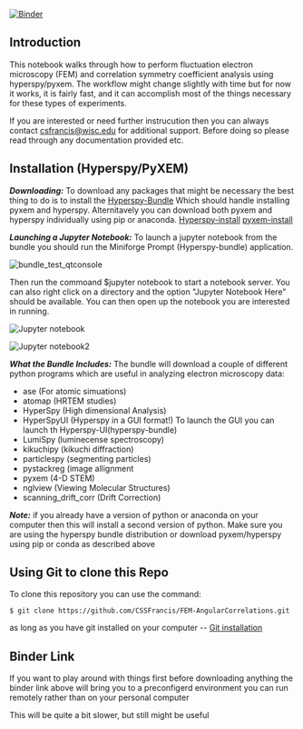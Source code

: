 [![Binder](https://mybinder.org/badge_logo.svg)](https://mybinder.org/v2/gh/CSSFrancis/FEM-AngularCorrelations/HEAD)

Introduction
-------------
This notebook walks through how to perform fluctuation electron microscopy (FEM) and correlation symmetry coefficient analysis using hyperspy/pyxem.  The workflow might change slightly with 
time but for now it works, it is fairly fast, and it can accomplish most of the things necessary for these types of experiments.

If you are interested or need further instrucution then you can always contact csfrancis@wisc.edu for
additional support.  Before doing so please read through any documentation provided etc. 

Installation (Hyperspy/PyXEM)
-------------------------------
***Downloading:*** To download any packages that might be necessary the best thing to do is to install the [Hyperspy-Bundle](http://hyperspy.org/hyperspy-doc/current/user_guide/install.html) Which should handle installing pyxem and hyperspy.  Alternitavely you can download both pyxem and hyperspy individually using pip or anaconda. [Hyperspy-install](http://hyperspy.org/hyperspy-doc/current/user_guide/install.html) [pyxem-install](https://github.com/pyxem/pyxem-demos)


***Launching a Jupyter Notebook:*** To launch a jupyter notebook from the bundle you should run the Miniforge Prompt (Hyperspy-bundle) application.

![bundle_test_qtconsole](https://user-images.githubusercontent.com/41125831/131411715-98a67a0f-3c16-4d78-9e21-f92b9caeb950.png)

Then run the commoand $jupyter notebook to start a notebook server.   You can also right click on a directory and the option "Jupyter Notebook Here" should be available. You can then open up the notebook you are interested in running. 


![Jupyter notebook](https://user-images.githubusercontent.com/41125831/131411980-1193eb8a-8324-4dcf-9997-eaa5cf57069a.PNG)

![Jupyter notebook2](https://user-images.githubusercontent.com/41125831/131412142-fe1a164d-df16-4d54-8316-fb31bf132e00.PNG)

***What the Bundle Includes:*** The bundle will download a couple of different python programs which are useful in analyzing electron microscopy data:
- ase (For atomic simuations)
- atomap (HRTEM studies)
- HyperSpy (High dimensional Analysis)
- HyperSpyUI (Hyperspy in a GUI format!) To launch the GUI you can launch th Hyperspy-UI(hyperspy-bundle)
- LumiSpy (luminecense spectroscopy)
- kikuchipy (kikuchi diffraction)
- particlespy (segmenting particles)
- pystackreg (image allignment
- pyxem (4-D STEM)
- nglview (Viewing Molecular Structures)
- scanning_drift_corr (Drift Correction)

***Note:*** if you already have a version of python or anaconda on your computer then this will install a second version of python. Make sure you are using the hyperspy bundle distribution or download pyxem/hyperspy using pip or conda as described above


Using Git to clone this Repo
-------------------------------

To clone this repository you can use the command:

`$ git clone https://github.com/CSSFrancis/FEM-AngularCorrelations.git`

as long as you have git installed on your computer -- [Git installation](https://git-scm.com/book/en/v2/Getting-Started-Installing-Git)

Binder Link
------------
If you want to play around with things first before downloading anything the binder link above will bring you to a preconfigerd environment you can run remotely rather than on your personal computer

This will be quite a bit slower, but still might be useful
